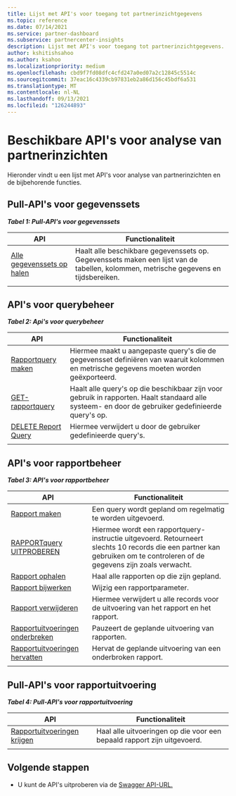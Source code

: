 ```yaml
---
title: Lijst met API's voor toegang tot partnerinzichtgegevens
ms.topic: reference
ms.date: 07/14/2021
ms.service: partner-dashboard
ms.subservice: partnercenter-insights
description: Lijst met API's voor toegang tot partnerinzichtgegevens.
author: kshitishsahoo
ms.author: ksahoo
ms.localizationpriority: medium
ms.openlocfilehash: cbd9f7fd08dfc4cfd247a0ed07a2c12845c5514c
ms.sourcegitcommit: 37eac16c4339cb97831eb2a86d156c45bdf6a531
ms.translationtype: MT
ms.contentlocale: nl-NL
ms.lasthandoff: 09/13/2021
ms.locfileid: "126244893"
---
```

# <a name="available-apis-for-partner-insights-analytics"></a>Beschikbare API's voor analyse van partnerinzichten

Hieronder vindt u een lijst met API's voor analyse van partnerinzichten en de bijbehorende functies.

## <a name="dataset-pull-apis"></a>Pull-API's voor gegevenssets

***Tabel 1: Pull-API's voor gegevenssets***

| **API** | **Functionaliteit** |
| --- | --- |
| [Alle gegevenssets op halen](insights-programmatic-analytics-api-get-dataset.md) | Haalt alle beschikbare gegevenssets op. Gegevenssets maken een lijst van de tabellen, kolommen, metrische gegevens en tijdsbereiken. |
|||

## <a name="query-management-apis"></a>API's voor querybeheer

***Tabel 2: Api's voor querybeheer***

| **API** | **Functionaliteit** |
| --- | --- |
| [Rapportquery maken](insights-programmatic-access-paradigm.md#create-report-query-api) | Hiermee maakt u aangepaste query's die de gegevensset definiëren van waaruit kolommen en metrische gegevens moeten worden geëxporteerd. |
| [GET-rapportquery](insights-programmatic-analytics-api-get-report-queries.md) | Haalt alle query's op die beschikbaar zijn voor gebruik in rapporten. Haalt standaard alle systeem- en door de gebruiker gedefinieerde query's op. |
| [DELETE Report Query](insights-programmatic-analytics-api-delete-report-queries.md) | Hiermee verwijdert u door de gebruiker gedefinieerde query's. |
|||

## <a name="report-management-apis"></a>API's voor rapportbeheer

***Tabel 3: API's voor rapportbeheer***

| **API** | **Functionaliteit** |
| --- | --- |
| [Rapport maken](insights-programmatic-access-paradigm.md#create-report-api) | Een query wordt gepland om regelmatig te worden uitgevoerd. |
| [RAPPORTquery UITPROBEREN](insights-programmatic-analytics-api-try-report-queries.md) | Hiermee wordt een rapportquery-instructie uitgevoerd. Retourneert slechts 10 records die een partner kan gebruiken om te controleren of de gegevens zijn zoals verwacht. |
| [Rapport ophalen](insights-programmatic-analytics-api-get-report.md) | Haal alle rapporten op die zijn gepland. |
| [Rapport bijwerken](insights-programmatic-analytics-api-update-report.md) | Wijzig een rapportparameter. |
| [Rapport verwijderen](insights-programmatic-analytics-api-delete-report.md) | Hiermee verwijdert u alle records voor de uitvoering van het rapport en het rapport. |
| [Rapportuitvoeringen onderbreken](insights-programmatic-analytics-api-pause-report-executions.md) | Pauzeert de geplande uitvoering van rapporten. |
| [Rapportuitvoeringen hervatten](insights-programmatic-analytics-api-resume-report-executions.md) | Hervat de geplande uitvoering van een onderbroken rapport. |
|||

## <a name="report-execution-pull-apis"></a>Pull-API's voor rapportuitvoering

***Tabel 4: Pull-API's voor rapportuitvoering***

| **API** | **Functionaliteit** |
| --- | --- |
| [Rapportuitvoeringen krijgen](insights-programmatic-access-paradigm.md#get-report-execution-api) | Haal alle uitvoeringen op die voor een bepaald rapport zijn uitgevoerd. |
|||

## <a name="next-steps"></a>Volgende stappen

- U kunt de API's uitproberen via de [Swagger API-URL.](https://api.partnercenter.microsoft.com/insights/v1/mpn/swagger/index.html)